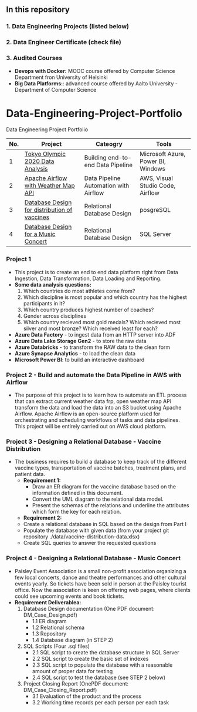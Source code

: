 ## In this repository
### 1. Data Engineering Projects (listed below)
### 2. Data Engineer Certificate (check file)
### 3. Audited Courses
- **Devops with Docker:** MOOC course offered by Computer Science Department fron University of Helsinki 
- **Big Data Platforms:**: advanced course offered by Aalto University - Department of Computer Science
# Data-Engineering-Project-Portfolio
Data Engineering Project Portfolio

| No. | Project | Cateogry | Tools |
|----------|----------|----------|----------|
| 1 | [Tokyo Olympic 2020 Data Analysis](https://github.com/Hannah-Abi/Olympics-Data-Analysis---Azure-Data-Engineering) | Building end-to-end Data Pipeline  | Microsoft Azure, Power BI, Windows |
| 2 | [Apache Airflow with Weather Map API](https://github.com/Hannah-Abi/Weather-Data-Pipeline-with-Apache-Airflow) |Data Pipeline Automation with Airflow | AWS, Visual Studio Code, Airflow |
| 3 | [Database Design for distribution of vaccines](https://github.com/Hannah-Abi/Database-Design---Vaccine-Distribution) | Relational Database Design | posgreSQL |
| 4 | [Database Design for a Music Concert](https://github.com/Hannah-Abi/PE-Case---Database-Design) | Relational Database Design | SQL Server |

### Project 1 
- This project is to create an end to end data platform right from Data Ingestion, Data Transformation, Data Loading and Reporting.
- **Some data analysis questions:**
   1. Which countries do most athletes come from?
   2. Which discipline is most popular and which country has the highest participants in it?
   3. Which country produces highest number of coaches?
   4. Gender across disciplines
   5. Which country recieved most gold medals? Which recieved most silver and most bronze? Which received least for each?
 - **Azure Data Factory** - to ingest data from an HTTP server into ADF
 - **Azure Data Lake Storage Gen2** - to store the raw data
 - **Azure Databricks** - to transform the RAW data to the clean form
 - **Azure Synapse Analytics** - to load the clean data <br> 
 - **Microsoft Power BI**: to build an interactive dashboard

### Project 2 - Build and automate the Data Pipeline in AWS with Airflow
- The purpose of this project is to learn how to automate an ETL process that can extract current weather data frp, open weather map API  transform the data and load the data into an S3 bucket using Apache Airflow. Apache Airflow is an open-source platform used for orchestrating and scheduling workflows of tasks and data pipelines. This project will be entirely carried out on AWS cloud platform.
### Project 3 -  Designing a Relational Database - Vaccine Distribution
 - The business requires to build a database to keep track of the different vaccine types, transportation of vaccine batches, treatment plans, and patient data.
   - **Requirement 1:**
     - Draw an ER diagram for the vaccine database based on the information defined in this document.
     - Convert the UML diagram to the relational data model.
     - Present the schemas of the relations and underline the attributes which form the key for each relation.
    - **Requirement 2:**
     - Create a relational database in SQL based on the design from Part I
     - Populate the database with given data (from your project git repository ./data/vaccine-distribution-data.xlsx)
     - Create SQL queries to answer the requested questions
### Project 4 - Designing a Relational Database - Music Concert
 - Paisley Event Association is a small non-profit association organizing a few local concerts, dance and theatre performances and other cultural events yearly. So  tickets have been sold in person at the Paisley tourist office. Now the association is keen on offering web pages, where clients could see upcoming events and book tickets. 
- **Requirement Deliverablea:**
  1. Database Design documentation (One PDF document: DM_Case_Design.pdf)
     - 1.1 ER diagram
     - 1.2 Relational schema
     - 1.3 Repository
     - 1.4 Database diagram (in STEP 2)
  2. SQL Scripts (Four .sql files)
     - 2.1 SQL script to create the database structure in SQL Server
     - 2.2 SQL script to create the basic set of indexes
     - 2.3 SQL script to populate the database with a reasonable amount of proper data for testing
     - 2.4 SQL script to test the database (see STEP 2 below)
  3. Project Closing Report (OnePDF document: DM_Case_Closing_Report.pdf)
     - 3.1 Evaluation of the product and the process
     - 3.2 Working time records per each person per each task

